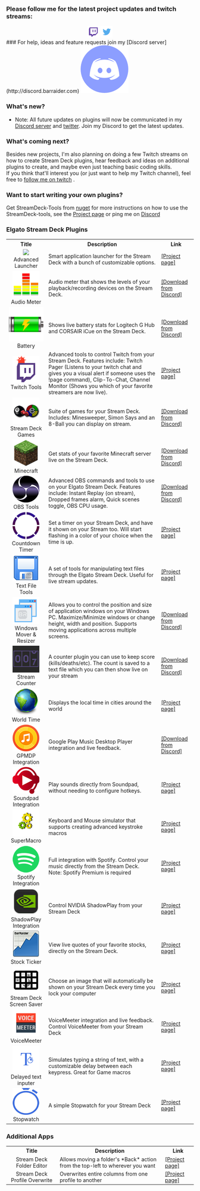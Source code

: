 ### Please follow me for the latest project updates and twitch streams:  
<div align="center">
<a href="https://www.twitch.tv/barraider/" alt="@BarRaider"><img src="/images/twitch.png" height="32" width="32"/></a> 
<a href="https://twitter.com/realBarRaider" alt="@realBarRaider"><img src="/images/brtwit.png" height="32" width="32"/></a> 
</div>
### For help, ideas and feature requests join my [Discord server](http://discord.barraider.com) <a href="http://discord.barraider.com"><img src="/images/discord.png" class="discord-img"></a>

### What's new?
* Note: All future updates on plugins will now be communicated in my [Discord server](http://discord.barraider.com) and [twitter](https://twitter.com/realBarRaider). Join my Discord to get the latest updates.

### What's coming next?
Besides new projects, I'm also planning on  doing a few Twitch streams on how to create Stream Deck plugins, hear feedback and ideas on additional plugins to create, and maybe even just teaching basic coding skills.   
If you think that'll interest you (or just want to help my Twitch channel), feel free to [follow me on twitch](https://m.twitch.tv/barraider) .

### Want to start writing your own plugins? 
Get StreamDeck-Tools from [nuget](https://www.nuget.org/packages/StreamDeck-Tools/) for more instructions on how to use the StreamDeck-tools, see the [Project page](https://github.com/BarRaider/streamdeck-tools) or ping me on [Discord](http://discord.barraider.com)

### Elgato Stream Deck Plugins

<table id="plugins">
  <tbody>
    <tr>
      <th align="center">Title</th>
      <th align="center">Description</th>
      <th align="center">Link</th>
    </tr>
	<tr>
      <td align="center"><img src="/images/rocket.gif"><br/>Advanced Launcher</td>
      <td>Smart application launcher for the Stream Deck with a bunch of customizable options.</td>
       <td><a href="https://github.com/BarRaider/streamdeck-advancedlauncher">[Project page]</a></td>
    </tr>
	<tr>
      <td align="center"><img src="/images/audio.png"><br/>Audio Meter</td>
      <td>Audio meter that shows the levels of your playback/recording devices on the Stream Deck.</td>
      <td><a href="http://discord.barraider.com">[Download from Discord]</a></td>
    </tr>
	<tr>
      <td align="center"><img src="/images/battery.png"><br/>Battery</td>
      <td>Shows live battery stats for Logitech G Hub and CORSAIR iCue on the Stream Deck.</td>
      <td><a href="http://discord.barraider.com">[Download from Discord]</a></td>
    </tr>
	<tr>
      <td align="center"><img src="/images/chatpage.png"><br/>Twitch Tools</td>
      <td>Advanced tools to control Twitch from your Stream Deck. Features include: Twitch Pager (Listens to your twitch chat and gives you a visual alert if someone uses the !page command), Clip-To-Chat, Channel Monitor (Shows you which of your favorite streamers are now live).</td>
      <td><a href="https://github.com/BarRaider/streamdeck-chatpager">[Project page]</a></td>
    </tr>
	<tr>
      <td align="center"><img src="/images/games.png"><br/>Stream Deck Games</td>
      <td>Suite of games for your Stream Deck. Includes: Minesweeper, Simon Says and an 8-Ball you can display on stream.</td>
      <td><a href="http://discord.barraider.com">[Download from Discord]</a></td>
    </tr>
	<tr>
      <td align="center"><img src="/images/minecraft.png"><br/>Minecraft</td>
      <td>Get stats of your favorite Minecraft server live on the Stream Deck.</td>
      <td><a href="http://discord.barraider.com">[Download from Discord]</a></td>
    </tr>
	<tr>
      <td align="center"><img src="/images/obstools.png"><br/>OBS Tools</td>
      <td>Advanced OBS commands and tools to use on your Elgato Stream Deck. Features include: Instant Replay (on stream), Dropped frames alarm, Quick scenes toggle, OBS CPU usage.</td>
      <td><a href="http://discord.barraider.com">[Download from Discord]</a></td>
    </tr>
	<tr>
      <td align="center"><img src="/images/countdowntimer.png"><br/>Countdown Timer</td>
      <td>Set a timer on your Stream Deck, and have it shown on your Stream too. Will start flashing in a color of your choice when the time is up.</td>
      <td><a href="https://github.com/BarRaider/streamdeck-streamtimer/blob/master/README.md">[Project page]</a></td>
    </tr>
	<tr>
      <td align="center"><img src="/images/textfiletools.png"><br/>Text File Tools</td>
      <td>A set of tools for manipulating text files through the Elgato Stream Deck. Useful for live stream updates.</td>
      <td><a href="https://github.com/BarRaider/streamdeck-textfiletools/blob/master/README.md">[Project page]</a></td>
    </tr>
	<tr>
      <td align="center"><img src="/images/window.png"><br/>Windows Mover & Resizer</td>
      <td>Allows you to control the position and size of application windows on your Windows PC. Maximize/Minimize windows or change height, width and position. Supports moving applications across multiple screens.</td>
      <td><a href="http://discord.barraider.com">[Download from Discord]</a></td>
    </tr>
	<tr>
      <td align="center"><img src="/images/streamcounter.png"><br/>Stream Counter</td>
      <td>A counter plugin you can use to keep score (kills/deaths/etc). The count is saved to a text file which you can then show live on your stream</td>
      <td><a href="http://discord.barraider.com">[Download from Discord]</a></td>
    </tr>
	<tr>
      <td align="center"><img src="/images/globe.png"><br/>World Time</td>
      <td>Displays the local time in cities around the world</td>
      <td><a href="https://github.com/BarRaider/streamdeck-worldtime/blob/master/README.md">[Project page]</a></td>
    </tr>
	<tr>
      <td align="center"><img src="/images/gpmdp.png"><br/>GPMDP Integration</td>
      <td>Google Play Music Desktop Player integration and live feedback.</td>
      <td><a href="http://discord.barraider.com">[Download from Discord]</a></td>
    </tr>
	<tr>
      <td align="center"><img src="/images/soundpad.png"><br/>Soundpad Integration</td>
      <td>Play sounds directly from Soundpad, without needing to configure hotkeys.</td>
      <td><a href="https://github.com/BarRaider/streamdeck-soundpad/blob/master/README.md">[Project page]</a></td>
    </tr>
	<tr>
      <td align="center"><img src="/images/supermacro.png"><br/>SuperMacro</td>
      <td>Keyboard and Mouse simulator that supports creating advanced keystroke macros</td>
      <td><a href="https://github.com/BarRaider/streamdeck-supermacro/blob/master/README.md">[Project page]</a></td>
    </tr>
	<tr>
      <td align="center"><img src="/images/spot.png"><br/>Spotify Integration</td>
      <td>Full integration with Spotify. Control your music directly from the Stream Deck.<br/>Note: Spotify Premium is required	</td>
      <td><a href="/spotify">[Project page]</a></td>
    </tr>
	<tr>
      <td align="center"><img src="/images/shadowplay.png"><br/>ShadowPlay Integration</td>
      <td>Control NVIDIA ShadowPlay from your Stream Deck</td>
      <td><a href="https://github.com/BarRaider/streamdeck-shadowplay/blob/master/README.md">[Project page]</a></td>
    </tr>
    <tr>
      <td align="center"><img src="/images/stock.png"><br/>Stock Ticker</td>
      <td>View live quotes of your favorite stocks, directly on the Stream Deck.</td>
      <td><a href="https://github.com/BarRaider/streamdeck-stockticker">[Project page]</a></td>
    </tr>
    <tr>
      <td align="center"><img src="/images/ssaver.png"><br/>Stream Deck Screen Saver</td>
      <td>Choose an image that will automatically be shown on your Stream Deck every time you lock your computer</td>
      <td><a href="/sdscreensaver">[Project page]</a></td>
    </tr>
	 <tr>
      <td align="center"><img src="/images/vm.png"><br/>VoiceMeeter</td>
      <td>VoiceMeeter integration and live feedback. Control VoiceMeeter from your Stream Deck</td>
      <td><a href="https://github.com/BarRaider/streamdeck-voicemeeter">[Project page]</a></td>
    </tr>
	<tr>
      <td align="center"><img src="/images/dtext.png"><br/>Delayed text inputer</td>
      <td>Simulates typing a string of text, with a customizable delay between each keypress. Great for Game macros</td>
      <td><a href="https://github.com/BarRaider/streamdeck-delayedtext">[Project page]</a></td>
    </tr>
	<tr>
      <td align="center"><img src="/images/swatch.png"><br/>Stopwatch</td>
      <td>A simple Stopwatch for your Stream Deck</td>
      <td><a href="https://github.com/BarRaider/streamdeck-stopwatch">[Project page]</a></td>
    </tr>
  </tbody>
</table>

### Additional Apps

<table id="apps">
  <tbody>
    <tr>
      <th align="center">Title</th>
      <th align="center">Description</th>
      <th align="center">Link</th>
    </tr>
	<tr>
      <td align="center">Stream Deck Folder Editor</td>
      <td>Allows moving a folder's *Back* action from the top-left to wherever you want</td>
      <td><a href="https://github.com/BarRaider/streamdeck-foldereditor">[Project page]</a></td>
    </tr>
	<tr>
      <td align="center">Stream Deck Profile Overwrite</td>
      <td>Overwrites entire columns from one profile to another</td>
      <td><a href="https://github.com/BarRaider/streamdeck-profileoverwrite">[Project page]</a></td>
    </tr>
  </tbody>
</table>

